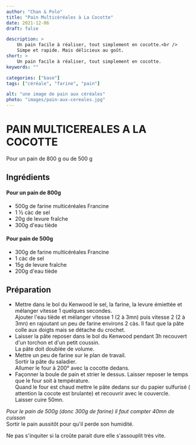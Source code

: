 ```yaml
---
author: "Chan & Polo"
title: "Pain Multicéréales à La Cocotte"
date: 2021-12-06
draft: false

description: >
    Un pain facile à réaliser, tout simplement en cocotte.<br />
    Simpe et rapide. Mais délicieux au goût.
short: >
    Un pain facile à réaliser, tout simplement en cocotte.
keywords: ""

categories: ["base"]
tags: ["céréale", "farine", "pain"]

alt: "une image de pain aux céréales"
photo: "images/pain-aux-cereales.jpg"
---
```


# PAIN MULTICEREALES A LA COCOTTE

Pour un pain de 800 g ou de 500 g



## Ingrédients
#### Pour un pain de 800g
- 500g de farine multicéréales Francine
- 1 ½ càc de sel
- 20g de levure fraîche
- 300g d'eau tiède
#### Pour pain de 500g
- 300g de farine multicéréales Francine
- 1 càc de sel
- 15g de levure fraîche
- 200g d'eau tiède
## Préparation
- Mettre dans le bol du Kenwood le sel, la farine, la levure émiettée et mélanger vitesse 1 quelques secondes.  
Ajouter l'eau tiède et mélanger vitesse 1 (2 à 3mn) puis vitesse 2 (2 à 3mn) en rajoutant un peu de farine environs 2 càs.
Il faut que la pâte colle aux doigts mais se détache du crochet.
- Laisser la pâte reposer dans le bol du Kenwood pendant 3h recouvert d'un torchon et d'un petit coussin.  
La pâte doit doublée de volume.
- Mettre un peu de farine sur le plan de travail.  
Sortir la pâte du saladier.  
Allumer le four à 200° avec la cocotte dedans.  
- Façonner la boule de pain et strier le dessus. Laisser reposer le temps que le four soit à température.  
Quand le four est chaud mettre le pâte dedans sur du papier sulfurisé ( attention la cocote est brulante) et recouvrir avec le couvercle.  
Laisser cuire 50mn.  

*Pour le pain de 500g (donc 300g de farine) il faut compter 40mn de cuisson*   
Sortir le pain aussitôt pour qu'il perde son humidité.  

Ne pas s'inquiter si la croûte parait dure elle s'assouplit très vite.
